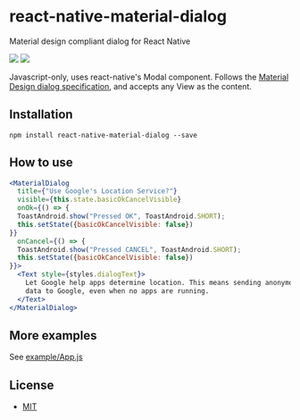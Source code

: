 # react-native-material-dialog
Material design compliant dialog for React Native

![](https://raw.githubusercontent.com/hectahertz/react-native-material-dialog/master/screenshots/3.png)
![](https://raw.githubusercontent.com/hectahertz/react-native-material-dialog/master/screenshots/6.png)

Javascript-only, uses react-native's Modal component. Follows the [Material Design dialog specification](https://material.io/guidelines/components/dialogs.html), and accepts any View as the content.

## Installation

`npm install react-native-material-dialog --save`

## How to use
```jsx
<MaterialDialog
  title={"Use Google's Location Service?"}
  visible={this.state.basicOkCancelVisible}
  onOk={() => {
  ToastAndroid.show("Pressed OK", ToastAndroid.SHORT);
  this.setState({basicOkCancelVisible: false})
}}
  onCancel={() => {
  ToastAndroid.show("Pressed CANCEL", ToastAndroid.SHORT);
  this.setState({basicOkCancelVisible: false})
}}>
  <Text style={styles.dialogText}>
    Let Google help apps determine location. This means sending anonymous location
    data to Google, even when no apps are running.
  </Text>
</MaterialDialog>
```

## More examples
See [example/App.js](example/App.js)


## License
- [MIT](LICENSE)
